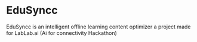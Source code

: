 # EduSyncc
EduSyncc is an intelligent offline learning content optimizer a project made for LabLab.ai (Ai for connectivity Hackathon) 
